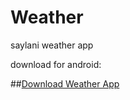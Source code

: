 # Weather
saylani weather app

download for android:


##<a href="https://github.com/malikasinger1/Weather/blob/master/www/res/android-debug.apk?raw=true" >Download Weather App</button>